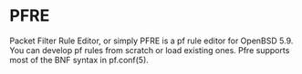 # PFRE
Packet Filter Rule Editor, or simply PFRE is a pf rule editor for OpenBSD 5.9.
You can develop pf rules from scratch or load existing ones.
Pfre supports most of the BNF syntax in pf.conf(5).
